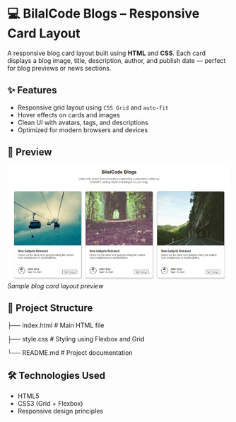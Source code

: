 # 💻 BilalCode Blogs – Responsive Card Layout

A responsive blog card layout built using **HTML** and **CSS**. Each card displays a blog image, title, description, author, and publish date — perfect for blog previews or news sections.

## ✨ Features

- Responsive grid layout using `CSS Grid` and `auto-fit`
- Hover effects on cards and images
- Clean UI with avatars, tags, and descriptions
- Optimized for modern browsers and devices

## 📸 Preview

![screenshot](https://github.com/Bilal0335/card-layout-html-css/raw/main/card%20completet.PNG)  
*Sample blog card layout preview*
 
## 📁 Project Structure
├── index.html # Main HTML file

├── style.css # Styling using Flexbox and Grid

└── README.md # Project documentation


## 🛠️ Technologies Used

- HTML5
- CSS3 (Grid + Flexbox)
- Responsive design principles

